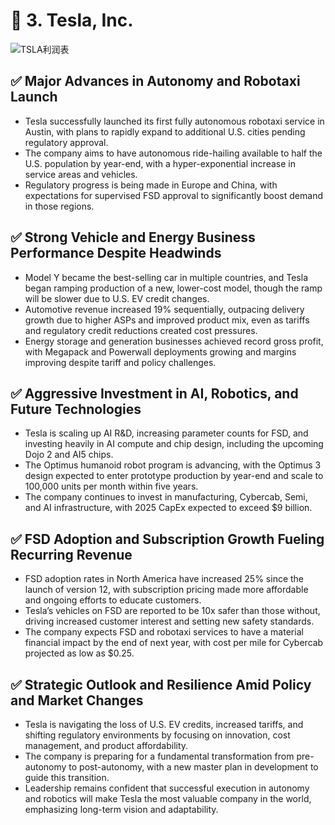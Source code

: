 # 📌 3.	Tesla, Inc.


![TSLA利润表](/earnings/catalogue/charts/TSLA_2025Q2.png)


## ✅ Major Advances in Autonomy and Robotaxi Launch
- Tesla successfully launched its first fully autonomous robotaxi service in Austin, with plans to rapidly expand to additional U.S. cities pending regulatory approval.
- The company aims to have autonomous ride-hailing available to half the U.S. population by year-end, with a hyper-exponential increase in service areas and vehicles.
- Regulatory progress is being made in Europe and China, with expectations for supervised FSD approval to significantly boost demand in those regions.

## ✅ Strong Vehicle and Energy Business Performance Despite Headwinds
- Model Y became the best-selling car in multiple countries, and Tesla began ramping production of a new, lower-cost model, though the ramp will be slower due to U.S. EV credit changes.
- Automotive revenue increased 19% sequentially, outpacing delivery growth due to higher ASPs and improved product mix, even as tariffs and regulatory credit reductions created cost pressures.
- Energy storage and generation businesses achieved record gross profit, with Megapack and Powerwall deployments growing and margins improving despite tariff and policy challenges.


## ✅ Aggressive Investment in AI, Robotics, and Future Technologies
- Tesla is scaling up AI R&D, increasing parameter counts for FSD, and investing heavily in AI compute and chip design, including the upcoming Dojo 2 and AI5 chips.
- The Optimus humanoid robot program is advancing, with the Optimus 3 design expected to enter prototype production by year-end and scale to 100,000 units per month within five years.
- The company continues to invest in manufacturing, Cybercab, Semi, and AI infrastructure, with 2025 CapEx expected to exceed $9 billion.


## ✅ FSD Adoption and Subscription Growth Fueling Recurring Revenue
- FSD adoption rates in North America have increased 25% since the launch of version 12, with subscription pricing made more affordable and ongoing efforts to educate customers.
- Tesla’s vehicles on FSD are reported to be 10x safer than those without, driving increased customer interest and setting new safety standards.
- The company expects FSD and robotaxi services to have a material financial impact by the end of next year, with cost per mile for Cybercab projected as low as $0.25.


## ✅ Strategic Outlook and Resilience Amid Policy and Market Changes
- Tesla is navigating the loss of U.S. EV credits, increased tariffs, and shifting regulatory environments by focusing on innovation, cost management, and product affordability.
- The company is preparing for a fundamental transformation from pre-autonomy to post-autonomy, with a new master plan in development to guide this transition.
- Leadership remains confident that successful execution in autonomy and robotics will make Tesla the most valuable company in the world, emphasizing long-term vision and adaptability.
